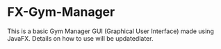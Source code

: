 # FX-Gym-Manager
This is a basic Gym Manager GUI (Graphical User Interface) made using JavaFX. Details on how to use will be updatedlater.
